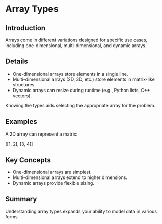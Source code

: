 # Array Types

## Introduction
Arrays come in different variations designed for specific use cases, including one-dimensional, multi-dimensional, and dynamic arrays.

## Details
- One-dimensional arrays store elements in a single line.
- Multi-dimensional arrays (2D, 3D, etc.) store elements in matrix-like structures.
- Dynamic arrays can resize during runtime (e.g., Python lists, C++ vectors).

Knowing the types aids selecting the appropriate array for the problem.

## Examples
A 2D array can represent a matrix:

[[1, 2],
 [3, 4]]

## Key Concepts
- One-dimensional arrays are simplest.  
- Multi-dimensional arrays extend to higher dimensions.  
- Dynamic arrays provide flexible sizing.

## Summary
Understanding array types expands your ability to model data in various forms.
